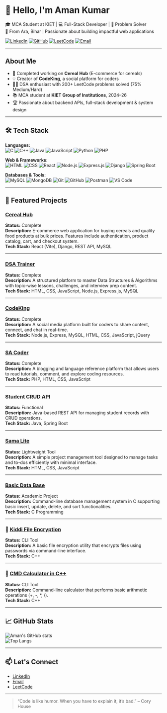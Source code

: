 # 👋 Hello, I'm Aman Kumar

🎓 MCA Student at KIET | 💻 Full-Stack Developer | 🚀 Problem Solver  
📍 From Ara, Bihar | Passionate about building impactful web applications  

[![LinkedIn](https://img.shields.io/badge/-LinkedIn-blue?style=flat-square&logo=Linkedin&logoColor=white)](https://linkedin.com/in/amantaycon)
[![GitHub](https://img.shields.io/badge/-GitHub-181717?style=flat-square&logo=github&logoColor=white)](https://github.com/amantaycon)
[![LeetCode](https://img.shields.io/badge/-LeetCode-FFA116?style=flat-square&logo=leetcode&logoColor=white)](https://leetcode.com/u/amantaycon/)
[![Email](https://img.shields.io/badge/-Email-D14836?style=flat-square&logo=gmail&logoColor=white)](mailto:amantaycon@gmail.com)

---

## About Me

- 🔭 Completed working on **Cereal Hub** (E-commerce for cereals)  
- 💡 Creator of **CodeKing**, a social platform for coders  
- 👨‍💻 DSA enthusiast with 200+ LeetCode problems solved (75% Medium/Hard)  
- 📚 MCA student at **KIET Group of Institutions**, 2024–26  
- 🏆 Passionate about backend APIs, full-stack development & system design  

---

## 🛠️ Tech Stack

**Languages:**  
![C](https://img.shields.io/badge/C-00599C?style=flat&logo=c&logoColor=white)
![C++](https://img.shields.io/badge/C++-00599C?style=flat&logo=c%2B%2B&logoColor=white)
![Java](https://img.shields.io/badge/Java-ED8B00?style=flat&logo=java&logoColor=white)
![JavaScript](https://img.shields.io/badge/JavaScript-F7DF1E?style=flat&logo=javascript&logoColor=black)
![Python](https://img.shields.io/badge/Python-3776AB?style=flat&logo=python&logoColor=white)
![PHP](https://img.shields.io/badge/PHP-777BB4?style=flat&logo=php&logoColor=white)

**Web & Frameworks:**  
![HTML](https://img.shields.io/badge/HTML5-E34F26?style=flat&logo=html5&logoColor=white)
![CSS](https://img.shields.io/badge/CSS3-1572B6?style=flat&logo=css3&logoColor=white)
![React](https://img.shields.io/badge/React-61DAFB?style=flat&logo=react&logoColor=black)
![Node.js](https://img.shields.io/badge/Node.js-339933?style=flat&logo=nodedotjs&logoColor=white)
![Express.js](https://img.shields.io/badge/Express.js-000000?style=flat&logo=express&logoColor=white)
![Django](https://img.shields.io/badge/Django-092E20?style=flat&logo=django&logoColor=white)
![Spring Boot](https://img.shields.io/badge/Spring_Boot-6DB33F?style=flat&logo=spring-boot&logoColor=white)

**Databases & Tools:**  
![MySQL](https://img.shields.io/badge/MySQL-4479A1?style=flat&logo=mysql&logoColor=white)
![MongoDB](https://img.shields.io/badge/MongoDB-4EA94B?style=flat&logo=mongodb&logoColor=white)
![Git](https://img.shields.io/badge/Git-F05032?style=flat&logo=git&logoColor=white)
![GitHub](https://img.shields.io/badge/GitHub-181717?style=flat&logo=github&logoColor=white)
![Postman](https://img.shields.io/badge/Postman-FF6C37?style=flat&logo=postman&logoColor=white)
![VS Code](https://img.shields.io/badge/VS_Code-007ACC?style=flat&logo=visual-studio-code&logoColor=white)

---

## 🚀 Featured Projects

### [Cereal Hub](https://github.com/amantaycon/Cereal_Hub)  
**Status:** Complete  
**Description:** E-commerce web application for buying cereals and quality food products at bulk prices. Features include authentication, product catalog, cart, and checkout system.  
**Tech Stack:** React (Vite), Django, REST API, MySQL

---

### [DSA Trainer](https://github.com/amantaycon/DsaTrainer)  
**Status:** Complete   
**Description:** A structured platform to master Data Structures & Algorithms with topic-wise lessons, challenges, and interview prep content.  
**Tech Stack:** HTML, CSS, JavaScript, Node.js, Express.js, MySQL

---

### [CodeKing](https://github.com/amantaycon/CodeKing)  
**Status:** Complete   
**Description:** A social media platform built for coders to share content, connect, and chat in real-time.  
**Tech Stack:** Node.js, Express, MySQL, HTML, CSS, JavaScript, jQuery

---

### [SA Coder](https://github.com/amantaycon/SA-Coder)  
**Status:** Complete  
**Description:** A blogging and language reference platform that allows users to read tutorials, comment, and explore coding resources.  
**Tech Stack:** PHP, HTML, CSS, JavaScript

---


###  [Student CRUD API](https://github.com/amantaycon/Student_CRUD_API)  
**Status:** Functional  
**Description:** Java-based REST API for managing student records with CRUD operations.  
**Tech Stack:** Java, Spring Boot

---

### [Sama Lite](https://github.com/amantaycon/sama_lite)  
**Status:** Lightweight Tool  
**Description:** A simple project management tool designed to manage tasks and to-dos efficiently with minimal interface.  
**Tech Stack:** HTML, CSS, JavaScript

---

### [Basic Data Base](https://github.com/amantaycon/Basic_data_base_)  
**Status:** Academic Project  
**Description:** Command-line database management system in C supporting basic insert, update, delete, and sort functionalities.  
**Tech Stack:** C Programming

---

### 🔐 [Kiddi File Encryption](https://github.com/amantaycon/Kiddi-file-encryption-base-on-password-)  
**Status:** CLI Tool  
**Description:** A basic file encryption utility that encrypts files using passwords via command-line interface.  
**Tech Stack:** C++

---

### 🧮 [CMD Calculator in C++](https://github.com/amantaycon/cmd-calculator-in-C-)  
**Status:** CLI Tool  
**Description:** Command-line calculator that performs basic arithmetic operations (+, -, *, /).  
**Tech Stack:** C++

---

## 📈 GitHub Stats

![Aman's GitHub stats](https://github-readme-stats.vercel.app/api?username=amantaycon&show_icons=true&theme=radical)  
![Top Langs](https://github-readme-stats.vercel.app/api/top-langs/?username=amantaycon&layout=compact&theme=radical)

---

## 📫 Let's Connect

-  [LinkedIn](https://linkedin.com/in/amantaycon)
-  [Email](mailto:amantaycon@gmail.com)
-  [LeetCode](https://leetcode.com/u/amantaycon/)

---

> “Code is like humor. When you have to explain it, it’s bad.” – Cory House
